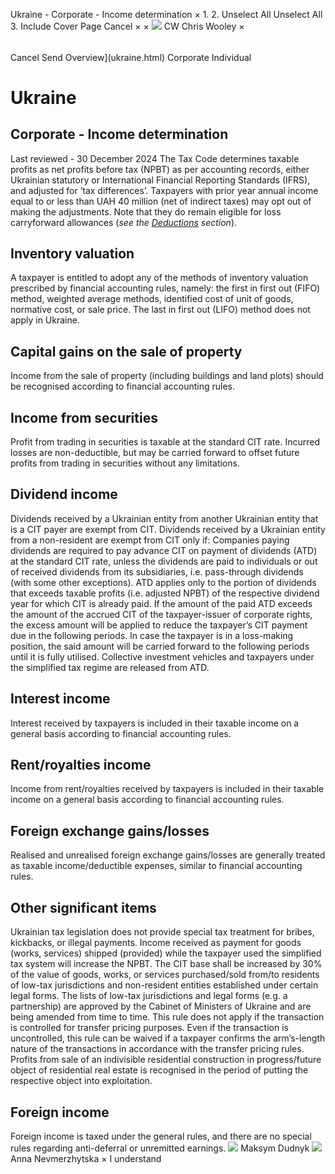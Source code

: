 Ukraine - Corporate - Income determination
×
1.
2.
Unselect All
Unselect All
3.
Include Cover Page
Cancel
×
×
![](-/media/world-wide-tax-summaries/attachments/global---chris-wooley.ashx%3Frev=ac5e5f3223b34096b1afc2a6009c7320&revision=ac5e5f32-23b3-4096-b1af-c2a6009c7320&hash=859B7ADC84DC2CBEC9760E9E6EE7DE6D0A8BFCDF)
CW
Chris Wooley
×
######
Cancel
Send
Overview](ukraine.html)
Corporate
Individual
# Ukraine
## Corporate - Income determination
Last reviewed - 30 December 2024
The Tax Code determines taxable profits as net profits before tax (NPBT) as per accounting records, either Ukrainian statutory or International Financial Reporting Standards (IFRS), and adjusted for ‘tax differences’.
Taxpayers with prior year annual income equal to or less than UAH 40 million (net of indirect taxes) may opt out of making the adjustments. Note that they do remain eligible for loss carryforward allowances (*see the [Deductions](ukraine/corporate/deductions.html) section*).
## Inventory valuation
A taxpayer is entitled to adopt any of the methods of inventory valuation prescribed by financial accounting rules, namely: the first in first out (FIFO) method, weighted average methods, identified cost of unit of goods, normative cost, or sale price. The last in first out (LIFO) method does not apply in Ukraine.
## Capital gains on the sale of property
Income from the sale of property (including buildings and land plots) should be recognised according to financial accounting rules.
## Income from securities
Profit from trading in securities is taxable at the standard CIT rate. Incurred losses are non-deductible, but may be carried forward to offset future profits from trading in securities without any limitations.
## Dividend income
Dividends received by a Ukrainian entity from another Ukrainian entity that is a CIT payer are exempt from CIT.
Dividends received by a Ukrainian entity from a non-resident are exempt from CIT only if:
Companies paying dividends are required to pay advance CIT on payment of dividends (ATD) at the standard CIT rate, unless the dividends are paid to individuals or out of received dividends from its subsidiaries, i.e. pass-through dividends (with some other exceptions). ATD applies only to the portion of dividends that exceeds taxable profits (i.e. adjusted NPBT) of the respective dividend year for which CIT is already paid.
If the amount of the paid ATD exceeds the amount of the accrued CIT of the taxpayer-issuer of corporate rights, the excess amount will be applied to reduce the taxpayer’s CIT payment due in the following periods. In case the taxpayer is in a loss-making position, the said amount will be carried forward to the following periods until it is fully utilised. Collective investment vehicles and taxpayers under the simplified tax regime are released from ATD.
## Interest income
Interest received by taxpayers is included in their taxable income on a general basis according to financial accounting rules.
## Rent/royalties income
Income from rent/royalties received by taxpayers is included in their taxable income on a general basis according to financial accounting rules.
## Foreign exchange gains/losses
Realised and unrealised foreign exchange gains/losses are generally treated as taxable income/deductible expenses, similar to financial accounting rules.
## Other significant items
Ukrainian tax legislation does not provide special tax treatment for bribes, kickbacks, or illegal payments.
Income received as payment for goods (works, services) shipped (provided) while the taxpayer used the simplified tax system will increase the NPBT.
The CIT base shall be increased by 30% of the value of goods, works, or services purchased/sold from/to residents of low-tax jurisdictions and non-resident entities established under certain legal forms. The lists of low-tax jurisdictions and legal forms (e.g. a partnership) are approved by the Cabinet of Ministers of Ukraine and are being amended from time to time. This rule does not apply if the transaction is controlled for transfer pricing purposes. Even if the transaction is uncontrolled, this rule can be waived if a taxpayer confirms the arm’s-length nature of the transactions in accordance with the transfer pricing rules.
Profits from sale of an indivisible residential construction in progress/future object of residential real estate is recognised in the period of putting the respective object into exploitation.
## Foreign income
Foreign income is taxed under the general rules, and there are no special rules regarding anti-deferral or unremitted earnings.
![](-/media/world-wide-tax-summaries/attachments/ukraine---maksym_dudnyk.ashx%3Frev=998627ac8c5142b7851eb4a8e86edfdd&revision=998627ac-8c51-42b7-851e-b4a8e86edfdd&hash=F6184B2FFAC0DDBDC4B88A6029D0E271628D2715)
Maksym Dudnyk
![](-/media/world-wide-tax-summaries/ukraineanna-nevmerzhytskaanna-nevmerzhytska-feb20201jpg20201228032449216.ashx%3Frev=9f8a6dce624844fdbdc3a12c0eabc987&revision=9f8a6dce-6248-44fd-bdc3-a12c0eabc987&hash=568B991F248A5603E075299FE63F07E49C334E44)
Anna Nevmerzhytska
×
I understand